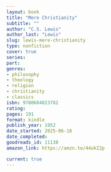 ```yaml
---
layout: book
title: "Mere Christianity"
subtitle: ""
author: "C.S. Lewis"
author_last: "Lewis"
slug: lewis-mere-christianity
type: nonfiction
cover: true
series: 
part: 
genres:
- philosophy
- theology
- religion
- christianity
- classics
isbn: 9780684823782
rating: 
pages: 191
format: kindle
publish_year: 1952
date_started: 2025-06-18
date_completed: 
goodreads_id: 11138
amazon_link: https://amzn.to/44ukI2p

current: true
---
```

